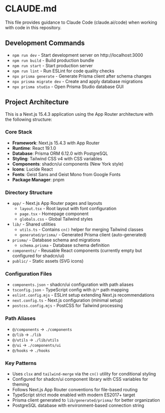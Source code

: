 # CLAUDE.md

This file provides guidance to Claude Code (claude.ai/code) when working with code in this repository.

## Development Commands

- `npm run dev` - Start development server on http://localhost:3000
- `npm run build` - Build production bundle  
- `npm run start` - Start production server
- `npm run lint` - Run ESLint for code quality checks
- `npx prisma generate` - Generate Prisma client after schema changes
- `npx prisma migrate dev` - Create and apply database migrations
- `npx prisma studio` - Open Prisma Studio database GUI

## Project Architecture

This is a Next.js 15.4.3 application using the App Router architecture with the following structure:

### Core Stack
- **Framework**: Next.js 15.4.3 with App Router
- **Runtime**: React 19.1.0
- **Database**: Prisma ORM 6.12.0 with PostgreSQL
- **Styling**: Tailwind CSS v4 with CSS variables
- **Components**: shadcn/ui components (New York style)
- **Icons**: Lucide React
- **Fonts**: Geist Sans and Geist Mono from Google Fonts
- **Package Manager**: pnpm

### Directory Structure
- `app/` - Next.js App Router pages and layouts
  - `layout.tsx` - Root layout with font configuration
  - `page.tsx` - Homepage component
  - `globals.css` - Global Tailwind styles
- `lib/` - Shared utilities
  - `utils.ts` - Contains `cn()` helper for merging Tailwind classes
  - `generated/prisma/` - Generated Prisma client (auto-generated)
- `prisma/` - Database schema and migrations
  - `schema.prisma` - Database schema definition
- `components/` - Reusable React components (currently empty but configured for shadcn/ui)
- `public/` - Static assets (SVG icons)

### Configuration Files
- `components.json` - shadcn/ui configuration with path aliases
- `tsconfig.json` - TypeScript config with `@/*` path mapping
- `eslint.config.mjs` - ESLint setup extending Next.js recommendations
- `next.config.ts` - Next.js configuration (minimal setup)
- `postcss.config.mjs` - PostCSS for Tailwind processing

### Path Aliases
- `@/components` → `./components`
- `@/lib` → `./lib`
- `@/utils` → `./lib/utils`
- `@/ui` → `./components/ui`
- `@/hooks` → `./hooks`

### Key Patterns
- Uses `clsx` and `tailwind-merge` via the `cn()` utility for conditional styling
- Configured for shadcn/ui component library with CSS variables for theming
- Follows Next.js App Router conventions for file-based routing
- TypeScript strict mode enabled with modern ES2017+ target
- Prisma client generated to `lib/generated/prisma/` for better organization
- PostgreSQL database with environment-based connection string